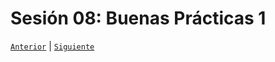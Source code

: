 # Sesión 08: Buenas Prácticas 1

[`Anterior`](../Session-07/Readme.md) | [`Siguiente`](../Session-09/Readme.md)